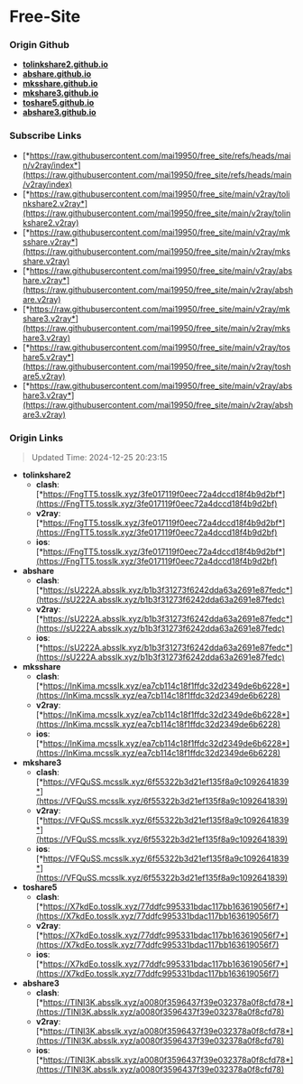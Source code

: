# Free-Site

### Origin Github

- [**tolinkshare2.github.io**](https://github.com/tolinkshare2/tolinkshare2.github.io)
- [**abshare.github.io**](https://github.com/abshare/abshare.github.io)
- [**mksshare.github.io**](https://github.com/mksshare/mksshare.github.io)
- [**mkshare3.github.io**](https://github.com/mkshare3/mkshare3.github.io)
- [**toshare5.github.io**](https://github.com/toshare5/toshare5.github.io)
- [**abshare3.github.io**](https://github.com/abshare3/abshare3.github.io)

### Subscribe Links

- [*https://raw.githubusercontent.com/mai19950/free_site/refs/heads/main/v2ray/index*](https://raw.githubusercontent.com/mai19950/free_site/refs/heads/main/v2ray/index)
- [*https://raw.githubusercontent.com/mai19950/free_site/main/v2ray/tolinkshare2.v2ray*](https://raw.githubusercontent.com/mai19950/free_site/main/v2ray/tolinkshare2.v2ray)
- [*https://raw.githubusercontent.com/mai19950/free_site/main/v2ray/mksshare.v2ray*](https://raw.githubusercontent.com/mai19950/free_site/main/v2ray/mksshare.v2ray)
- [*https://raw.githubusercontent.com/mai19950/free_site/main/v2ray/abshare.v2ray*](https://raw.githubusercontent.com/mai19950/free_site/main/v2ray/abshare.v2ray)
- [*https://raw.githubusercontent.com/mai19950/free_site/main/v2ray/mkshare3.v2ray*](https://raw.githubusercontent.com/mai19950/free_site/main/v2ray/mkshare3.v2ray)
- [*https://raw.githubusercontent.com/mai19950/free_site/main/v2ray/toshare5.v2ray*](https://raw.githubusercontent.com/mai19950/free_site/main/v2ray/toshare5.v2ray)
- [*https://raw.githubusercontent.com/mai19950/free_site/main/v2ray/abshare3.v2ray*](https://raw.githubusercontent.com/mai19950/free_site/main/v2ray/abshare3.v2ray)

### Origin Links

> Updated Time: 2024-12-25 20:23:15

- **tolinkshare2**
  - **clash**: [*https://FngTT5.tosslk.xyz/3fe017119f0eec72a4dccd18f4b9d2bf*](https://FngTT5.tosslk.xyz/3fe017119f0eec72a4dccd18f4b9d2bf)
  - **v2ray**: [*https://FngTT5.tosslk.xyz/3fe017119f0eec72a4dccd18f4b9d2bf*](https://FngTT5.tosslk.xyz/3fe017119f0eec72a4dccd18f4b9d2bf)
  - **ios**: [*https://FngTT5.tosslk.xyz/3fe017119f0eec72a4dccd18f4b9d2bf*](https://FngTT5.tosslk.xyz/3fe017119f0eec72a4dccd18f4b9d2bf)
- **abshare**
  - **clash**: [*https://sU222A.absslk.xyz/b1b3f31273f6242dda63a2691e87fedc*](https://sU222A.absslk.xyz/b1b3f31273f6242dda63a2691e87fedc)
  - **v2ray**: [*https://sU222A.absslk.xyz/b1b3f31273f6242dda63a2691e87fedc*](https://sU222A.absslk.xyz/b1b3f31273f6242dda63a2691e87fedc)
  - **ios**: [*https://sU222A.absslk.xyz/b1b3f31273f6242dda63a2691e87fedc*](https://sU222A.absslk.xyz/b1b3f31273f6242dda63a2691e87fedc)
- **mksshare**
  - **clash**: [*https://InKima.mcsslk.xyz/ea7cb114c18f1ffdc32d2349de6b6228*](https://InKima.mcsslk.xyz/ea7cb114c18f1ffdc32d2349de6b6228)
  - **v2ray**: [*https://InKima.mcsslk.xyz/ea7cb114c18f1ffdc32d2349de6b6228*](https://InKima.mcsslk.xyz/ea7cb114c18f1ffdc32d2349de6b6228)
  - **ios**: [*https://InKima.mcsslk.xyz/ea7cb114c18f1ffdc32d2349de6b6228*](https://InKima.mcsslk.xyz/ea7cb114c18f1ffdc32d2349de6b6228)
- **mkshare3**
  - **clash**: [*https://VFQuSS.mcsslk.xyz/6f55322b3d21ef135f8a9c1092641839*](https://VFQuSS.mcsslk.xyz/6f55322b3d21ef135f8a9c1092641839)
  - **v2ray**: [*https://VFQuSS.mcsslk.xyz/6f55322b3d21ef135f8a9c1092641839*](https://VFQuSS.mcsslk.xyz/6f55322b3d21ef135f8a9c1092641839)
  - **ios**: [*https://VFQuSS.mcsslk.xyz/6f55322b3d21ef135f8a9c1092641839*](https://VFQuSS.mcsslk.xyz/6f55322b3d21ef135f8a9c1092641839)
- **toshare5**
  - **clash**: [*https://X7kdEo.tosslk.xyz/77ddfc995331bdac117bb163619056f7*](https://X7kdEo.tosslk.xyz/77ddfc995331bdac117bb163619056f7)
  - **v2ray**: [*https://X7kdEo.tosslk.xyz/77ddfc995331bdac117bb163619056f7*](https://X7kdEo.tosslk.xyz/77ddfc995331bdac117bb163619056f7)
  - **ios**: [*https://X7kdEo.tosslk.xyz/77ddfc995331bdac117bb163619056f7*](https://X7kdEo.tosslk.xyz/77ddfc995331bdac117bb163619056f7)
- **abshare3**
  - **clash**: [*https://TINI3K.absslk.xyz/a0080f3596437f39e032378a0f8cfd78*](https://TINI3K.absslk.xyz/a0080f3596437f39e032378a0f8cfd78)
  - **v2ray**: [*https://TINI3K.absslk.xyz/a0080f3596437f39e032378a0f8cfd78*](https://TINI3K.absslk.xyz/a0080f3596437f39e032378a0f8cfd78)
  - **ios**: [*https://TINI3K.absslk.xyz/a0080f3596437f39e032378a0f8cfd78*](https://TINI3K.absslk.xyz/a0080f3596437f39e032378a0f8cfd78)
